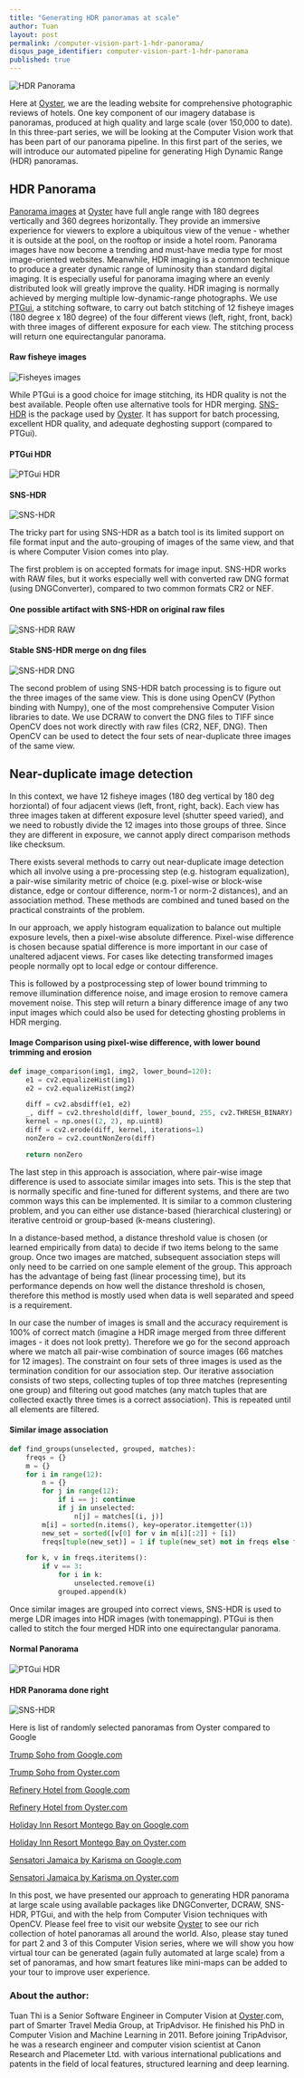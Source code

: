 ```yaml
---
title: "Generating HDR panoramas at scale"
author: Tuan
layout: post
permalink: /computer-vision-part-1-hdr-panorama/
disqus_page_identifier: computer-vision-part-1-hdr-panorama
published: true
---
```


![HDR Panorama](/public/images/cover.png)

Here at [Oyster](https://www.oyster.com), we are the leading website for comprehensive photographic reviews of hotels. One key component of our imagery database is panoramas, produced at high quality and large scale (over 150,000 to date). In this three-part series, we will be looking at the Computer Vision work that has been part of our panorama pipeline. In this first part of the series, we will introduce our automated pipeline for generating High Dynamic Range (HDR) panoramas.

## HDR Panorama
[Panorama images](https://www.oyster.com/jamaica/hotels/moon-palace-jamaica-grande/all-panoramas/beach--v115415/) at [Oyster](https://www.oyster.com) have full angle range with 180 degrees vertically and 360 degrees horizontally. They provide an immersive experience for viewers to explore a ubiquitous view of the venue - whether it is outside at the pool, on the rooftop or inside a hotel room. Panorama images have now become a trending and must-have media type for most image-oriented websites. Meanwhile, HDR imaging is a common technique to produce a greater dynamic range of luminosity than standard digital imaging. It is  especially useful for panorama imaging where an evenly distributed look will greatly improve the quality. HDR imaging is normally achieved by merging multiple low-dynamic-range photographs. We use [PTGui](http://www.ptgui.com), a stitching software, to carry out batch stitching of 12 fisheye images (180 degree x 180 degree) of the four different views (left, right, front, back) with three images of different exposure for each view. The stitching process will return one equirectangular panorama.

#### Raw fisheye images
![Fisheyes images](/public/images/fisheyes.png)

While PTGui is a good choice for image stitching, its HDR quality is not the best available. People often use alternative tools for HDR merging. [SNS-HDR](http://www.sns-hdr.com) is the package used by [Oyster](https://www.oyster.com). It has support for batch processing, excellent HDR quality, and adequate deghosting support (compared to PTGui).

#### PTGui HDR
![PTGui HDR](/public/images/ptgui1.png)

#### SNS-HDR
![SNS-HDR](/public/images/snshdr1.png)

The tricky part for using SNS-HDR as a batch tool is its limited support on file format input and the auto-grouping of images of the same view, and that is where Computer Vision comes into play.

The first problem is on accepted formats for image input. SNS-HDR works with RAW files, but it works especially well with converted raw DNG format (using DNGConverter), compared to two common formats CR2 or NEF.

#### One possible artifact with SNS-HDR on original raw files
![SNS-HDR RAW](/public/images/raw.png)

#### Stable SNS-HDR merge on dng files
![SNS-HDR DNG](/public/images/dng.png)

The second problem of using SNS-HDR batch processing is to figure out the three images of the same view.  This is done using OpenCV  (Python binding with Numpy), one of the most comprehensive Computer Vision libraries to date. We use DCRAW to convert the DNG files to TIFF since OpenCV does not work directly with raw files (CR2, NEF, DNG). Then OpenCV can be used to detect the four sets of near-duplicate three images of the same view.

## Near-duplicate image detection
In this context, we have 12 fisheye images (180 deg vertical by 180 deg horziontal) of four adjacent views (left, front, right, back). Each view has three images taken at different exposure level (shutter speed varied), and we need to robustly divide the 12 images into those groups of three.  Since they are different in exposure, we cannot apply direct comparison methods like checksum.

There exists several methods to carry out near-duplicate image detection which all involve using a pre-processing step (e.g. histogram equalization), a pair-wise similarity metric of choice (e.g. pixel-wise or block-wise distance, edge or contour difference, norm-1 or norm-2 distances), and an association method.  These methods are combined and tuned based on the practical constraints of the problem.

In our approach, we apply histogram equalization to balance out multiple exposure levels, then a pixel-wise absolute difference. Pixel-wise difference is chosen because spatial difference is more important in our case of unaltered adjacent views. For cases like detecting transformed images people normally opt to local edge or contour difference.

This is followed by a postprocessing step of lower bound trimming to remove illumination difference noise, and image erosion to remove camera movement noise. This step will return a binary difference image of any two input images which could also be used for detecting ghosting problems in HDR merging.

#### Image Comparison using pixel-wise difference, with lower bound trimming and erosion
```python
def image_comparison(img1, img2, lower_bound=120):
    e1 = cv2.equalizeHist(img1)
    e2 = cv2.equalizeHist(img2)

    diff = cv2.absdiff(e1, e2)
    _, diff = cv2.threshold(diff, lower_bound, 255, cv2.THRESH_BINARY)
    kernel = np.ones((2, 2), np.uint8)
    diff = cv2.erode(diff, kernel, iterations=1)
    nonZero = cv2.countNonZero(diff)

    return nonZero
```

The last step in this approach is association, where pair-wise image difference is used to associate similar images into sets. This is the step that is normally specific and fine-tuned for different systems, and there are two common ways this can be implemented. It is similar to a common clustering problem, and you can either use distance-based (hierarchical clustering) or iterative centroid or group-based (k-means clustering). 

In a distance-based method, a distance threshold value is chosen (or learned empirically from data) to decide if two items belong to the same group. Once two images are matched, subsequent association steps will only need to be carried on one sample element of the group. This approach has the advantage of being fast (linear processing time), but its performance depends on how well the distance threshold is chosen, therefore this method is mostly used when data is well separated and speed is a requirement. 

In our case the number of images is small and the accuracy requirement is 100% of correct match (imagine a HDR image merged from three different images - it does not look pretty). Therefore we go for the second approach where we match all pair-wise combination of source images (66 matches for 12 images). The constraint on four sets of three images is used as the termination condition for our association step. Our iterative association consists of two steps, collecting tuples of top three matches (representing one group) and filtering out good matches (any match tuples that are collected exactly three times is a correct association). This is repeated until all elements are filtered.

#### Similar image association
```python
def find_groups(unselected, grouped, matches):
    freqs = {}
    m = {}
    for i in range(12):
        n = {}
        for j in range(12):
            if i == j: continue
            if j in unselected:
                n[j] = matches[(i, j)]
        m[i] = sorted(n.items(), key=operator.itemgetter(1))
        new_set = sorted([v[0] for v in m[i][:2]] + [i])
        freqs[tuple(new_set)] = 1 if tuple(new_set) not in freqs else freqs[tuple(new_set)] + 1

    for k, v in freqs.iteritems():
        if v == 3:
            for i in k:
                unselected.remove(i)
            grouped.append(k)
```

Once similar images are grouped into correct views, SNS-HDR is used to merge LDR images into HDR images (with tonemapping). PTGui is then called to stitch the four merged HDR into one equirectangular panorama.


#### Normal Panorama
![PTGui HDR](/public/images/ptgui2.png)

#### HDR Panorama done right
![SNS-HDR](/public/images/snshdr2.png)

Here is list of randomly selected panoramas from Oyster compared to Google


[Trump Soho from Google.com](https://www.google.com/maps/@40.7257012,-74.0055927,3a,75y,266.18h,79.62t/data=!3m8!1e1!3m6!1s-H0_jyN7iLq8%2FVyv1THyMdGI%2FAAAAAAABYto%2FsG9LtMP-Z8sO0bOxSsn8PxlxjU9h35N_gCLIB!2e4!3e11!6s%2F%2Flh5.googleusercontent.com%2F-H0_jyN7iLq8%2FVyv1THyMdGI%2FAAAAAAABYto%2FsG9LtMP-Z8sO0bOxSsn8PxlxjU9h35N_gCLIB%2Fw203-h101-n-k-no%2F!7i8704!8i4352!6m1!1e1)

[Trump Soho from Oyster.com](https://www.oyster.com/new-york-city/hotels/trump-soho-new-york/all-tours/lobby--v24780/)


[Refinery Hotel from Google.com](https://www.google.com/maps/@40.752632,-73.9850296,3a,75y,141.78h,65.16t/data=!3m7!1e1!3m5!1sPZRAzKwZYbgAAAQpkog1Jw!2e0!3e2!7i13312!8i6656!6m1!1e1)

[Refinery Hotel from Oyster.com](https://www.oyster.com/new-york-city/hotels/the-refinery-hotel/all-tours/parker-and-quinn-restaurant--v19455/)


[Holiday Inn Resort Montego Bay on Google.com](https://www.google.com/maps/place/Holiday+Inn+Resort+Montego+Bay/@18.5230122,-77.8590851,3a,75y,180.42h,90.31t/data=!3m8!1e1!3m6!1s-ThDGB2m55gk%2FVEaS54n2W5I%2FAAAAAAACsyA%2FzPC7j55CgeYtXzXZ4qSHhqhjIDO617C5wCLIB!2e4!3e11!6s%2F%2Flh6.googleusercontent.com%2F-ThDGB2m55gk%2FVEaS54n2W5I%2FAAAAAAACsyA%2FzPC7j55CgeYtXzXZ4qSHhqhjIDO617C5wCLIB%2Fw203-h101-n-k-no%2F!7i3584!8i1792!4m12!1m6!3m5!1s0x8eda29428da7fc87:0x654d78ef04bd3848!2sHoliday+Inn+Resort+Montego+Bay!8m2!3d18.522744!4d-77.857566!3m4!1s0x8eda29428da7fc87:0x654d78ef04bd3848!8m2!3d18.522744!4d-77.857566!6m1!1e1)

[Holiday Inn Resort Montego Bay on Oyster.com](https://www.oyster.com/jamaica/hotels/holiday-inn-resort-montego-bay/all-tours/beach--v24937/)


[Sensatori Jamaica by Karisma on Google.com](https://www.google.com/maps/place/Azul+Sensatori+Negril/@18.3312721,-78.3373032,3a,75y,166.33h,80.87t/data=!3m8!1e1!3m6!1s-nL2Lp-lHYU0%2FV3VY_yUYSWI%2FAAAAAAAADkU%2Fsbt2HfQiQVAb7naC0QBLc7Lzf70ifVa_ACLIB!2e4!3e11!6s%2F%2Flh6.googleusercontent.com%2F-nL2Lp-lHYU0%2FV3VY_yUYSWI%2FAAAAAAAADkU%2Fsbt2HfQiQVAb7naC0QBLc7Lzf70ifVa_ACLIB%2Fw234-h116-n-k-no%2F!7i6325!8i3162!4m12!1m6!3m5!1s0x8ed90d9910af296b:0x2dd5eafcd573a170!2sAzul+Sensatori+Negril!8m2!3d18.2791209!4d-78.346129!3m4!1s0x8ed90d9910af296b:0x2dd5eafcd573a170!8m2!3d18.2791209!4d-78.346129!6m1!1e1)

[Sensatori Jamaica by Karisma on Oyster.com](https://www.oyster.com/jamaica/hotels/sensatori-jamaica-by-karisma/all-tours/hibiscus-pool--v25486/)

In this post, we have presented our approach to generating HDR panorama at large scale using available packages like DNGConverter, DCRAW, SNS-HDR, PTGui, and with the help from Computer Vision techniques with OpenCV. Please feel free to visit our website [Oyster](https://www.oyster.com) to see our rich collection of hotel panoramas all around the world. Also, please stay tuned for part 2 and 3 of this Computer Vision series, where we will show you how virtual tour can be generated (again fully automated at large scale) from a set of panoramas, and how smart features like mini-maps can be added to your tour to improve user experience.

### About the author:
Tuan Thi is a Senior Software Engineer in Computer Vision at [Oyster](https://www.oyster.com).com, part of Smarter Travel Media Group, at TripAdvisor. He finished his PhD in Computer Vision and Machine Learning in 2011.  Before joining TripAdvisor, he was a research engineer and computer vision scientist at Canon Research and Placemeter Ltd. with various international publications and patents in the field of local features, structured learning and deep learning.


